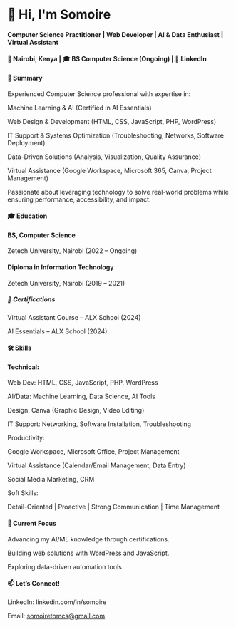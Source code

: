 #   👋 Hi, I'm Somoire
#### Computer Science Practitioner | Web Developer | AI & Data Enthusiast | Virtual Assistant

#### 📍 Nairobi, Kenya | 🎓 BS Computer Science (Ongoing) | 🔗 LinkedIn

#### 🚀 Summary
Experienced Computer Science professional with expertise in:

Machine Learning & AI (Certified in AI Essentials)

Web Design & Development (HTML, CSS, JavaScript, PHP, WordPress)

IT Support & Systems Optimization (Troubleshooting, Networks, Software Deployment)

Data-Driven Solutions (Analysis, Visualization, Quality Assurance)

Virtual Assistance (Google Workspace, Microsoft 365, Canva, Project Management)

Passionate about leveraging technology to solve real-world problems while ensuring performance, accessibility, and impact.

#### 🎓 Education
#### BS, Computer Science
Zetech University, Nairobi (2022 – Ongoing)

#### Diploma in Information Technology
Zetech University, Nairobi (2019 – 2021)

##### 📜 Certifications
Virtual Assistant Course – ALX School (2024)

AI Essentials – ALX School (2024)

#### 🛠️ Skills
#### Technical:

Web Dev: HTML, CSS, JavaScript, PHP, WordPress

AI/Data: Machine Learning, Data Science, AI Tools

Design: Canva (Graphic Design, Video Editing)

IT Support: Networking, Software Installation, Troubleshooting

Productivity:

Google Workspace, Microsoft Office, Project Management

Virtual Assistance (Calendar/Email Management, Data Entry)

Social Media Marketing, CRM

Soft Skills:

Detail-Oriented | Proactive | Strong Communication | Time Management

#### 🌱 Current Focus
Advancing my AI/ML knowledge through certifications.

Building web solutions with WordPress and JavaScript.

Exploring data-driven automation tools.

#### 📫 Let’s Connect!
LinkedIn: linkedin.com/in/somoire

Email: somoiretomcs@gmail.com

<!--
**somoiretom/somoiretom** is a ✨ _special_ ✨ repository because its `README.md` (this file) appears on your GitHub profile.

Here are some ideas to get you started:

- 🔭 I’m currently working on ...
- 🌱 I’m currently learning ...
- 👯 I’m looking to collaborate on ...
- 🤔 I’m looking for help with ...
- 💬 Ask me about ...
- 📫 How to reach me: ...
- 😄 Pronouns: ...
- ⚡ Fun fact: ...
-->
